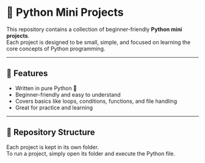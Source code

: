 # 🐍 Python Mini Projects

This repository contains a collection of beginner-friendly **Python mini projects**.  
Each project is designed to be small, simple, and focused on learning the core concepts of Python programming.

---

## 🚀 Features
- Written in pure Python 🐍
- Beginner-friendly and easy to understand
- Covers basics like loops, conditions, functions, and file handling
- Great for practice and learning

---

## 📂 Repository Structure
Each project is kept in its own folder.  
To run a project, simply open its folder and execute the Python file.

